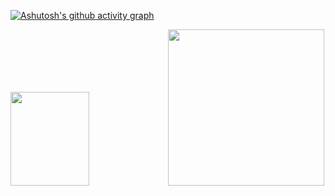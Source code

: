 [![Ashutosh's github activity graph](https://github-readme-activity-graph.cyclic.app/graph?username=ashutosh00710&custom_title=This%20is%20a%20title&hide_border=true&theme=github-compact)](https://github.com/ashutosh00710/github-readme-activity-graph)

<img height="150em" width="50%" src="https://camo.githubusercontent.com/abb9cf57e8bffbcda1fe1bec40ec111dfe869f6d360abceb0726706a76699e61/68747470733a2f2f6769746875622d726561646d652d73746174732e76657263656c2e6170702f6170692f746f702d6c616e67732f3f757365726e616d653d616e6472656e65766573266c61796f75743d636f6d70616374266c616e67735f636f756e743d37267468656d653d636861727472657573652d6461726b" data-canonical-src="https://github-readme-stats.vercel.app/api/top-langs/?username=Felipanos&amp;layout=compact&amp;langs_count=7&amp;theme=chartreuse-dark" style="max-width: 100%;"><img width="250" src="https://images.chesscomfiles.com/uploads/v1/images_users/tiny_mce/SamCopeland/phpuTejFE.gif">
